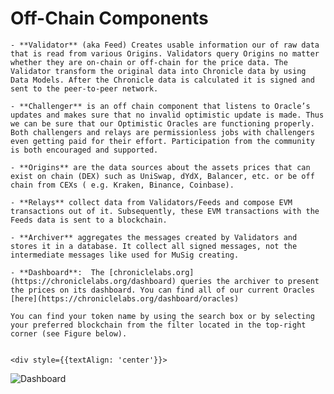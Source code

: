 # Off-Chain Components 

    - **Validator** (aka Feed) Creates usable information our of raw data that is read from various Origins. Validators query Origins no matter whether they are on-chain or off-chain for the price data. The Validator transform the original data into Chronicle data by using Data Models. After the Chronicle data is calculated it is signed and sent to the peer-to-peer network.

    - **Challenger** is an off chain component that listens to Oracle’s updates and makes sure that no invalid optimistic update is made. Thus we can be sure that our Optimistic Oracles are functioning properly. Both challengers and relays are permissionless jobs with challengers even getting paid for their effort. Participation from the community is both encouraged and supported.
    
    - **Origins** are the data sources about the assets prices that can exist on chain (DEX) such as UniSwap, dYdX, Balancer, etc. or be off chain from CEXs ( e.g. Kraken, Binance, Coinbase).

    - **Relays** collect data from Validators/Feeds and compose EVM transactions out of it. Subsequently, these EVM transactions with the Feeds data is sent to a blockchain. 

    - **Archiver** aggregates the messages created by Validators and stores it in a database. It collect all signed messages, not the intermediate messages like used for MuSig creating.

    - **Dashboard**:  The [chroniclelabs.org](https://chroniclelabs.org/dashboard) queries the archiver to present the prices on its dashboard. You can find all of our current Oracles [here](https://chroniclelabs.org/dashboard/oracles)

    You can find your token name by using the search box or by selecting your preferred blockchain from the filter located in the top-right corner (see Figure below).


    <div style={{textAlign: 'center'}}>
<img
    src="/../img/Overview/Architecture/dashboard.png"
    alt="Dashboard" 
/>
</div>